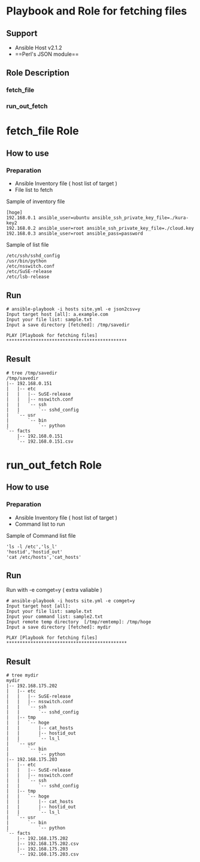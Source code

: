 # Playbook and Role for fetching files
## Support
* Ansible Host v2.1.2
* ==Perl's JSON module==

## Role Description
### fetch_file
### run_out_fetch

# fetch_file Role
##  How to use

### Preparation

* Ansible Inventory file ( host list of target )
* File list to fetch

Sample of inventory file
```
[hoge]
192.168.0.1 ansible_user=ubuntu ansible_ssh_private_key_file=./kura-key2
192.168.0.2 ansible_user=root ansible_ssh_private_key_file=./cloud.key
192.168.0.3 ansible_user=root ansible_pass=password
```

Sample of list file
```
/etc/ssh/sshd_config
/usr/bin/python
/etc/nsswitch.conf
/etc/SuSE-release
/etc/lsb-release

```

## Run

```
# ansible-playbook -i hosts site.yml -e json2csv=y
Input target host [all]: a.example.com
Input your file list: sample.txt
Input a save directory [fetched]: /tmp/savedir

PLAY [Playbook for fetching files] *********************************************

``` 

## Result

```
# tree /tmp/savedir
/tmp/savedir
|-- 192.168.0.151
|   |-- etc
|   |   |-- SuSE-release
|   |   |-- nsswitch.conf
|   |   `-- ssh
|   |       `-- sshd_config
|   `-- usr
|       `-- bin
|           `-- python
`-- facts
    |-- 192.168.0.151
    `-- 192.168.0.151.csv

```

# run_out_fetch Role
##  How to use
### Preparation

* Ansible Inventory file ( host list of target )
* Command list to run

Sample of Command list file
```
'ls -l /etc','ls_l'
'hostid','hostid_out'
'cat /etc/hosts','cat_hosts'

```

## Run

Run with -e comget=y ( extra valiable ) 

```
# ansible-playbook -i hosts site.yml -e comget=y
Input target host [all]:
Input your file list: sample.txt
Input your command list: sample2.txt
Input remote temp directory  [/tmp/remtemp]: /tmp/hoge
Input a save directory [fetched]: mydir

PLAY [Playbook for fetching files] *********************************************

``` 

## Result
```
# tree mydir
mydir
|-- 192.168.175.202
|   |-- etc
|   |   |-- SuSE-release
|   |   |-- nsswitch.conf
|   |   `-- ssh
|   |       `-- sshd_config
|   |-- tmp
|   |   `-- hoge
|   |       |-- cat_hosts
|   |       |-- hostid_out
|   |       `-- ls_l
|   `-- usr
|       `-- bin
|           `-- python
|-- 192.168.175.203
|   |-- etc
|   |   |-- SuSE-release
|   |   |-- nsswitch.conf
|   |   `-- ssh
|   |       `-- sshd_config
|   |-- tmp
|   |   `-- hoge
|   |       |-- cat_hosts
|   |       |-- hostid_out
|   |       `-- ls_l
|   `-- usr
|       `-- bin
|           `-- python
`-- facts
    |-- 192.168.175.202
    |-- 192.168.175.202.csv
    |-- 192.168.175.203
    `-- 192.168.175.203.csv
```

